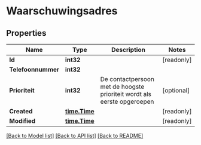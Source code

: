 # Waarschuwingsadres

## Properties

Name | Type | Description | Notes
------------ | ------------- | ------------- | -------------
**Id** | **int32** |  | [readonly] 
**Telefoonnummer** | **int32** |  | 
**Prioriteit** | **int32** | De contactpersoon met de hoogste prioriteit wordt als eerste opgeroepen | [optional] 
**Created** | [**time.Time**](time.Time.md) |  | [readonly] 
**Modified** | [**time.Time**](time.Time.md) |  | [readonly] 

[[Back to Model list]](../README.md#documentation-for-models) [[Back to API list]](../README.md#documentation-for-api-endpoints) [[Back to README]](../README.md)


